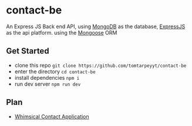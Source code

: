 # contact-be
An Express JS Back end API, using [MongoDB](https://www.mongodb.com/) as the database, [ExpressJS](https://expressjs.com/) as the api platform. using the [Mongoose](https://mongoosejs.com/docs/) ORM

## Get Started
- clone this repo `git clone https://github.com/tomtarpeyyt/contact-be`
- enter the directory `cd contact-be`
- install dependencies `npm i`
- run dev server `npm run dev`

## Plan
- [Whimsical Contact Application](https://whimsical.com/contacts-app-8AU3ccAZFjvg5AXEWMUqjT)


